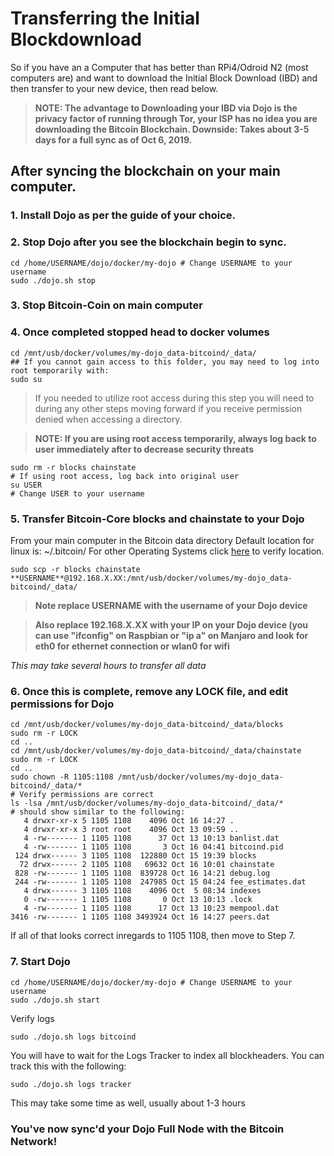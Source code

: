 # Transferring the Initial Blockdownload 

So if you have an a Computer that has better than RPi4/Odroid N2 (most computers are) and want to download the Initial Block Download (IBD) and then transfer to your new device, then read below.

> **NOTE: The advantage to Downloading your IBD via Dojo is the privacy factor of running through Tor, your ISP has no idea you are downloading the Bitcoin Blockchain. Downside: Takes about 3-5 days for a full sync as of Oct 6, 2019.** 

## After syncing the blockchain on your main computer.

### 1. Install Dojo as per the guide of your choice.

### 2. Stop Dojo after you see the blockchain begin to sync.

```
cd /home/USERNAME/dojo/docker/my-dojo # Change USERNAME to your username
sudo ./dojo.sh stop
```

### 3. Stop Bitcoin-Coin on main computer

### 4. Once completed stopped head to docker volumes

```
cd /mnt/usb/docker/volumes/my-dojo_data-bitcoind/_data/
## If you cannot gain access to this folder, you may need to log into root temporarily with: 
sudo su
```

> If you needed to utilize root access during this step you will need to during any other steps moving forward if you receive permission denied when accessing a directory. 

> **NOTE: If you are using root access temporarily, always log back to user immediately after to decrease security threats**

```
sudo rm -r blocks chainstate
# If using root access, log back into original user
su USER 
# Change USER to your username
```

### 5. Transfer Bitcoin-Core blocks and chainstate to your Dojo 

From your main computer in the Bitcoin data directory
Default location for linux is: ~/.bitcoin/
For other Operating Systems click [here](https://en.bitcoinwiki.org/wiki/Data_directory) to verify location.

```
sudo scp -r blocks chainstate **USERNAME**@192.168.X.XX:/mnt/usb/docker/volumes/my-dojo_data-bitcoind/_data/ 
```

> **Note replace USERNAME with the username of your Dojo device**

> **Also replace 192.168.X.XX with your IP on your Dojo device (you can use "ifconfig" on Raspbian or "ip a" on Manjaro and look for eth0 for ethernet connection or wlan0 for wifi**

*This may take several hours to transfer all data*

### 6. Once this is complete, remove any LOCK file, and edit permissions for Dojo

```
cd /mnt/usb/docker/volumes/my-dojo_data-bitcoind/_data/blocks
sudo rm -r LOCK
cd ..
cd /mnt/usb/docker/volumes/my-dojo_data-bitcoind/_data/chainstate
sudo rm -r LOCK
cd ..
sudo chown -R 1105:1108 /mnt/usb/docker/volumes/my-dojo_data-bitcoind/_data/*
# Verify permissions are correct
ls -lsa /mnt/usb/docker/volumes/my-dojo_data-bitcoind/_data/*
# should show similar to the following:
   4 drwxr-xr-x 5 1105 1108    4096 Oct 16 14:27 .
   4 drwxr-xr-x 3 root root    4096 Oct 13 09:59 ..
   4 -rw------- 1 1105 1108      37 Oct 13 10:13 banlist.dat
   4 -rw------- 1 1105 1108       3 Oct 16 04:41 bitcoind.pid
 124 drwx------ 3 1105 1108  122880 Oct 15 19:39 blocks
  72 drwx------ 2 1105 1108   69632 Oct 16 10:01 chainstate
 828 -rw------- 1 1105 1108  839728 Oct 16 14:21 debug.log
 244 -rw------- 1 1105 1108  247985 Oct 15 04:24 fee_estimates.dat
   4 drwx------ 3 1105 1108    4096 Oct  5 08:34 indexes
   0 -rw------- 1 1105 1108       0 Oct 13 10:13 .lock
   4 -rw------- 1 1105 1108      17 Oct 13 10:23 mempool.dat
3416 -rw------- 1 1105 1108 3493924 Oct 16 14:27 peers.dat
```
If all of that looks correct inregards to 1105 1108, then move to Step 7.
 
### 7. Start Dojo

```
cd /home/USERNAME/dojo/docker/my-dojo # Change USERNAME to your username
sudo ./dojo.sh start
```

Verify logs
```
sudo ./dojo.sh logs bitcoind
```

You will have to wait for the Logs Tracker to index all blockheaders. You can track this with the following:
```
sudo ./dojo.sh logs tracker
```
This may take some time as well, usually about 1-3 hours


### You've now sync'd your Dojo Full Node with the Bitcoin Network!
